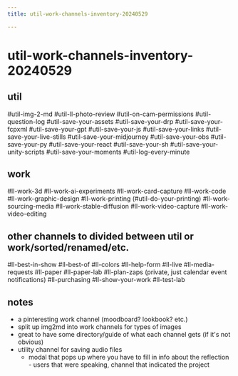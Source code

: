 ```yaml
---
title: util-work-channels-inventory-20240529

---
```


# util-work-channels-inventory-20240529

## util
#util-img-2-md
#util-ll-photo-review
#util-on-cam-permissions
#util-question-log
#util-save-your-assets
#util-save-your-drp
#util-save-your-fcpxml
#util-save-your-gpt
#util-save-your-js
#util-save-your-links
#util-save-your-live-stills
#util-save-your-midjourney
#util-save-your-obs
#util-save-your-py
#util-save-your-react
#util-save-your-sh
#util-save-your-unity-scripts
#util-save-your-moments
#util-log-every-minute

## work
#ll-work-3d
#ll-work-ai-experiments
#ll-work-card-capture
#ll-work-code
#ll-work-graphic-design
#ll-work-printing (#util-do-your-printing)
#ll-work-sourcing-media
#ll-work-stable-diffusion
#ll-work-video-capture
#ll-work-video-editing


## other channels to divided between util or work/sorted/renamed/etc.
#ll-best-in-show
#ll-best-of
#ll-colors
#ll-help-form
#ll-live
#ll-media-requests
#ll-paper
#ll-paper-lab
#ll-plan-zaps (private, just calendar event notifications)
#ll-purchasing
#ll-show-your-work
#ll-test-lab


## notes
* a pinteresting work channel (moodboard? lookbook? etc.)
* split up img2md into work channels for types of images
* great to have some directory/guide of what each channel gets (if it's not obvious)
* utility channel for saving audio files
    * modal that pops up where you have to fill in info about the reflection - users that were speaking, channel that indicated the project

